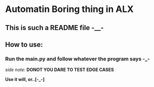 # Automatin Boring thing in ALX

## This is such a README file -__-

## How to use:

 ### Run the main.py and follow whatever the program says -_-

*side note:* **DONOT YOU DARE TO TEST EDGE CASES**

**Use it will, or..[-_-]**

